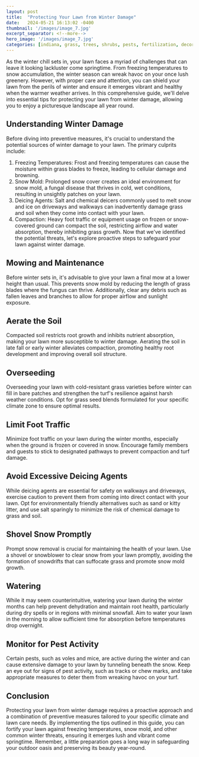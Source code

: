 ```yaml
---
layout: post
title:  "Protecting Your Lawn from Winter Damage"
date:   2024-05-21 16:13:02 -0400
thumbnail: '/images/image_7.jpg'
excerpt_separator: <!--more-->
hero_image: '/images/image_7.jpg'
categories: [indiana, grass, trees, shrubs, pests, fertilization, decoration, curb appeal, garden, flowers, recreation]
---
```

As the winter chill sets in, your lawn faces a myriad of challenges that can leave it looking lackluster come springtime. <!--more-->From freezing temperatures to snow accumulation, the winter season can wreak havoc on your once lush greenery. However, with proper care and attention, you can shield your lawn from the perils of winter and ensure it emerges vibrant and healthy when the warmer weather arrives. In this comprehensive guide, we'll delve into essential tips for protecting your lawn from winter damage, allowing you to enjoy a picturesque landscape all year round.

## Understanding Winter Damage
Before diving into preventive measures, it's crucial to understand the potential sources of winter damage to your lawn. The primary culprits include:
1. Freezing Temperatures: Frost and freezing temperatures can cause the moisture within grass blades to freeze, leading to cellular damage and browning.
2. Snow Mold: Prolonged snow cover creates an ideal environment for snow mold, a fungal disease that thrives in cold, wet conditions, resulting in unsightly patches on your lawn.
3. Deicing Agents: Salt and chemical deicers commonly used to melt snow and ice on driveways and walkways can inadvertently damage grass and soil when they come into contact with your lawn.
4. Compaction: Heavy foot traffic or equipment usage on frozen or snow-covered ground can compact the soil, restricting airflow and water absorption, thereby inhibiting grass growth.
Now that we've identified the potential threats, let's explore proactive steps to safeguard your lawn against winter damage.

## Mowing and Maintenance
Before winter sets in, it's advisable to give your lawn a final mow at a lower height than usual. This prevents snow mold by reducing the length of grass blades where the fungus can thrive. Additionally, clear any debris such as fallen leaves and branches to allow for proper airflow and sunlight exposure.

## Aerate the Soil
Compacted soil restricts root growth and inhibits nutrient absorption, making your lawn more susceptible to winter damage. Aerating the soil in late fall or early winter alleviates compaction, promoting healthy root development and improving overall soil structure.

## Overseeding
Overseeding your lawn with cold-resistant grass varieties before winter can fill in bare patches and strengthen the turf's resilience against harsh weather conditions. Opt for grass seed blends formulated for your specific climate zone to ensure optimal results.

## Limit Foot Traffic
Minimize foot traffic on your lawn during the winter months, especially when the ground is frozen or covered in snow. Encourage family members and guests to stick to designated pathways to prevent compaction and turf damage.

## Avoid Excessive Deicing Agents
While deicing agents are essential for safety on walkways and driveways, exercise caution to prevent them from coming into direct contact with your lawn. Opt for environmentally friendly alternatives such as sand or kitty litter, and use salt sparingly to minimize the risk of chemical damage to grass and soil.

## Shovel Snow Promptly
Prompt snow removal is crucial for maintaining the health of your lawn. Use a shovel or snowblower to clear snow from your lawn promptly, avoiding the formation of snowdrifts that can suffocate grass and promote snow mold growth.

## Watering
While it may seem counterintuitive, watering your lawn during the winter months can help prevent dehydration and maintain root health, particularly during dry spells or in regions with minimal snowfall. Aim to water your lawn in the morning to allow sufficient time for absorption before temperatures drop overnight.

## Monitor for Pest Activity
Certain pests, such as voles and mice, are active during the winter and can cause extensive damage to your lawn by tunneling beneath the snow. Keep an eye out for signs of pest activity, such as tracks or chew marks, and take appropriate measures to deter them from wreaking havoc on your turf.

## Conclusion
Protecting your lawn from winter damage requires a proactive approach and a combination of preventive measures tailored to your specific climate and lawn care needs. By implementing the tips outlined in this guide, you can fortify your lawn against freezing temperatures, snow mold, and other common winter threats, ensuring it emerges lush and vibrant come springtime. Remember, a little preparation goes a long way in safeguarding your outdoor oasis and preserving its beauty year-round.
